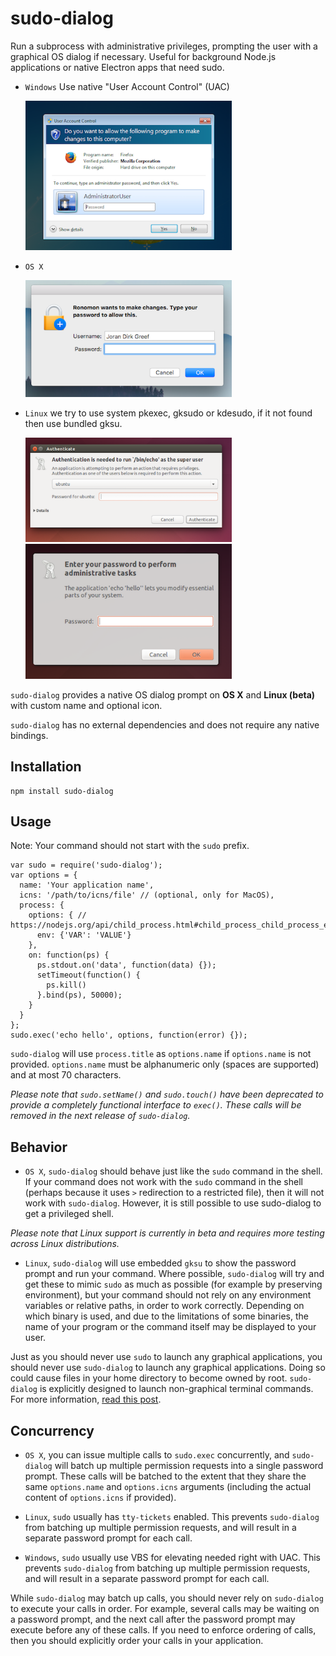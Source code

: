 # sudo-dialog

Run a subprocess with administrative privileges, prompting the user with a graphical OS dialog if necessary. Useful for background Node.js applications or native Electron apps that need sudo.


- `Windows` Use native "User Account Control" (UAC)

    <img style="width:330px" src="./win32/sample.png">

- `OS X`

    <img style="width:330px" src="./darwin/sample.png">

- `Linux` we try to use system pkexec, gksudo or kdesudo, if it not found then use bundled gksu.

    <img src="./linux/sample1.png" style="width:330px">
    <img src="./linux/sample2.png" style="width:330px">

`sudo-dialog` provides a native OS dialog prompt on **OS X** and **Linux (beta)** with custom name and optional icon.

`sudo-dialog` has no external dependencies and does not require any native bindings.

## Installation
```
npm install sudo-dialog
```

## Usage
Note: Your command should not start with the `sudo` prefix.
```
var sudo = require('sudo-dialog');
var options = {
  name: 'Your application name',
  icns: '/path/to/icns/file' // (optional, only for MacOS),
  process: {
    options: { // https://nodejs.org/api/child_process.html#child_process_child_process_exec_command_options_callback
      env: {'VAR': 'VALUE'}
    },
    on: function(ps) {
      ps.stdout.on('data', function(data) {});
      setTimeout(function() {
        ps.kill()
      }.bind(ps), 50000);
    }
  }
};
sudo.exec('echo hello', options, function(error) {});
```

`sudo-dialog` will use `process.title` as `options.name` if `options.name` is not provided. `options.name` must be alphanumeric only (spaces are supported) and at most 70 characters.

*Please note that `sudo.setName()` and `sudo.touch()` have been deprecated to provide a completely functional interface to `exec()`. These calls will be removed in the next release of `sudo-dialog`.*

## Behavior
- ```OS X```, `sudo-dialog` should behave just like the `sudo` command in the shell. If your command does not work with the `sudo` command in the shell (perhaps because it uses `>` redirection to a restricted file), then it will not work with `sudo-dialog`. However, it is still possible to use sudo-dialog to get a privileged shell.

*Please note that Linux support is currently in beta and requires more testing across Linux distributions.*

- ```Linux```, `sudo-dialog` will use embedded `gksu` to show the password prompt and run your command. Where possible, `sudo-dialog` will try and get these to mimic `sudo` as much as possible (for example by preserving environment), but your command should not rely on any environment variables or relative paths, in order to work correctly. Depending on which binary is used, and due to the limitations of some binaries, the name of your program or the command itself may be displayed to your user.

Just as you should never use `sudo` to launch any graphical applications, you should never use `sudo-dialog` to launch any graphical applications. Doing so could cause files in your home directory to become owned by root. `sudo-dialog` is explicitly designed to launch non-graphical terminal commands. For more information, [read this post](http://www.psychocats.net/ubuntu/graphicalsudo).

## Concurrency
- ```OS X```, you can issue multiple calls to `sudo.exec` concurrently, and `sudo-dialog` will batch up multiple permission requests into a single password prompt. These calls will be batched to the extent that they share the same `options.name` and `options.icns` arguments (including the actual content of `options.icns` if provided).

- ```Linux```, `sudo` usually has `tty-tickets` enabled. This prevents `sudo-dialog` from batching up multiple permission requests, and will result in a separate password prompt for each call.

- ```Windows```, `sudo` usually use VBS for elevating needed right with UAC. This prevents `sudo-dialog` from batching up multiple permission requests, and will result in a separate password prompt for each call.

While `sudo-dialog` may batch up calls, you should never rely on `sudo-dialog` to execute your calls in order. For example, several calls may be waiting on a password prompt, and the next call after the password prompt may execute before any of these calls. If you need to enforce ordering of calls, then you should explicitly order your calls in your application.
